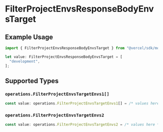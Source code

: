 # FilterProjectEnvsResponseBodyEnvsTarget

## Example Usage

```typescript
import { FilterProjectEnvsResponseBodyEnvsTarget } from "@vercel/sdk/models/operations";

let value: FilterProjectEnvsResponseBodyEnvsTarget = [
  "development",
];
```

## Supported Types

### `operations.FilterProjectEnvsTargetEnvs1[]`

```typescript
const value: operations.FilterProjectEnvsTargetEnvs1[] = /* values here */
```

### `operations.FilterProjectEnvsTargetEnvs2`

```typescript
const value: operations.FilterProjectEnvsTargetEnvs2 = /* values here */
```

